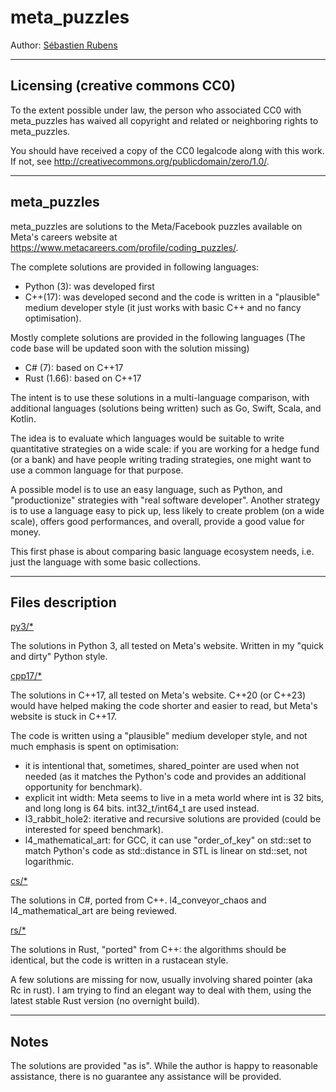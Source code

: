 # meta_puzzles

Author: [Sébastien Rubens](https://www.linkedin.com/in/sebastienrubens/)

----

## Licensing (creative commons CC0)

To the extent possible under law, the person who associated CC0 with
meta_puzzles has waived all copyright and related or neighboring rights
to meta_puzzles.

You should have received a copy of the CC0 legalcode along with this
work.  If not, see <http://creativecommons.org/publicdomain/zero/1.0/>.

----

## meta_puzzles

meta_puzzles are solutions to the Meta/Facebook puzzles available on Meta's careers website at https://www.metacareers.com/profile/coding_puzzles/.

The complete solutions are provided in following languages:
* Python (3): was developed first
* C\++(17): was developed second and the code is written in a "plausible" medium developer style (it just works with basic C++ and no fancy optimisation).

Mostly complete solutions are provided in the following languages (The code base will be updated soon with the solution missing)
* C# (7): based on C\++17
* Rust (1.66): based on C\++17

The intent is to use these solutions in a multi-language comparison, with additional languages (solutions being written) such as Go, Swift, Scala, and Kotlin.

The idea is to evaluate which languages would be suitable to write quantitative strategies on a wide scale:  if you are working for a hedge fund (or a bank) and have people writing trading strategies, one might want to use a common language for that purpose.

A possible model is to use an easy language, such as Python, and "productionize" strategies with "real software developer".  Another strategy is to use a language easy to pick up, less likely to create problem (on a wide scale), offers good performances, and overall, provide a good value for money.

This first phase is about comparing basic language ecosystem needs, i.e. just the language with some basic collections.


----
## Files description


<u>py3/*</u>

The solutions in Python 3, all tested on Meta's website.
Written in my "quick and dirty" Python style.


<u>cpp17/*</u>

The solutions in C\++17, all tested on Meta's website.
C\++20 (or C\++23) would have helped making the code shorter and easier to read, but Meta's website is stuck in C\++17.

The code is written using a "plausible" medium developer style, and not much emphasis is spent on optimisation:
* it is intentional that, sometimes, shared_pointer are used when not needed (as it matches the Python's code and provides an additional opportunity for  benchmark).
* explicit int width: Meta seems to live in a meta  world where int is 32 bits, and long long is 64 bits.  int32_t/int64_t are used instead.
* l3_rabbit_hole2: iterative and recursive solutions are provided (could be interested for speed benchmark).
* l4_mathematical_art: for GCC, it can use "order_of_key" on std::set to match Python's code as std::distance in STL is linear on std::set, not logarithmic.


<u>cs/*</u>

The solutions in C#, ported from C++.
l4_conveyor_chaos and l4_mathematical_art are being reviewed.


<u>rs/*</u>

The solutions in Rust, "ported" from C++: the algorithms should be identical, but the code is written in a rustacean style.

A few solutions are missing for now, usually involving shared pointer (aka Rc in rust).  I am trying to find an elegant way to deal with them, using the latest stable Rust version (no overnight build).

----

## Notes

The solutions are  provided "as is". While the author is happy to reasonable
assistance, there is no guarantee any assistance will be provided.
